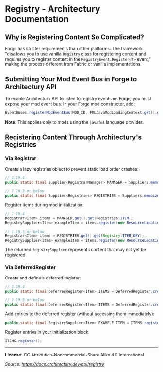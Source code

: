 # Registry - Architectury Documentation

## Why is Registering Content So Complicated?

Forge has stricter requirements than other platforms. The framework "disallows you to use vanilla `Registry` class for registering content and requires you to register content in the `RegistryEvent.Register<T>` event," making the process different from Fabric or vanilla implementations.

## Submitting Your Mod Event Bus in Forge to Architectury API

To enable Architectury API to listen to registry events on Forge, you must expose your mod event bus. In your Forge mod constructor, add:

```java
EventBuses.registerModEventBus(MOD_ID, FMLJavaModLoadingContext.get().getModEventBus());
```

**Note:** This applies only to mods using the `javafml` language provider.

## Registering Content Through Architectury's Registries

### Via Registrar

Create a lazy registries object to prevent static load order crashes:

```java
// 1.19.4
public static final Supplier<RegistrarManager> MANAGER = Suppliers.memoize(() -> RegistrarManager.get(MOD_ID));

// 1.19.3 or below
public static final Supplier<Registries> REGISTRIES = Suppliers.memoize(() -> Registries.get(MOD_ID));
```

Register items during mod initialization:

```java
// 1.19.4
Registrar<Item> items = MANAGER.get().get(Registries.ITEM);
RegistrySupplier<Item> exampleItem = items.register(new ResourceLocation(MOD_ID, "example_item"), () -> new Item(new Item.Properties()));

// 1.19.3 or below
Registrar<Item> items = REGISTRIES.get().get(Registry.ITEM_KEY);
RegistrySupplier<Item> exampleItem = items.register(new ResourceLocation(MOD_ID, "example_item"), () -> new Item(new Item.Properties()));
```

The returned `RegistrySupplier` represents content that may not yet be registered.

### Via DeferredRegister

Create and define a deferred register:

```java
// 1.19.4
public static final DeferredRegister<Item> ITEMS = DeferredRegister.create(MOD_ID, Registries.ITEM);

// 1.19.3 or below
public static final DeferredRegister<Item> ITEMS = DeferredRegister.create(MOD_ID, Registry.ITEM_REGISTRY);
```

Add entries to the deferred register (without accessing them immediately):

```java
public static final RegistrySupplier<Item> EXAMPLE_ITEM = ITEMS.register("example_item", () -> new Item(new Item.Properties()));
```

Register entries in your initialization block:

```java
ITEMS.register();
```

---

**License:** CC Attribution-Noncommercial-Share Alike 4.0 International

*Source: https://docs.architectury.dev/api/registry*
